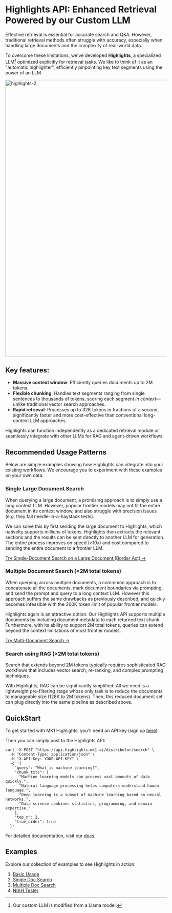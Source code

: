 # Highlights API: Enhanced Retrieval Powered by our Custom LLM

Effective retrieval is essential for accurate search and Q&A. However, traditional retrieval methods often struggle with accuracy, especially when handling large documents and the complexity of real-world data.

To overcome these limitations, we've developed **Highlights**, a specialized LLM[^1] optimized explicitly for retrieval tasks. We like to think of it as an "automatic highlighter", efficiently pinpointing key text segments using the power of an LLM.

<img width="864" alt="highlights-2" src="https://github.com/user-attachments/assets/40825619-dd89-4be8-978c-7d49bf8bc270" />

## Key features:

- **Massive context window**: Efficiently queries documents up to 2M tokens.
- **Flexible chunking**: Handles text segments ranging from single sentences to thousands of tokens, scoring each segment _in context_—unlike traditional vector search approaches. 
- **Rapid retrieval**: Processes up to 32K tokens in fractions of a second, significantly faster and more cost-effective than conventional long-context LLM approaches.

Highlights can function independently as a dedicated retrieval module or seamlessly integrate with other LLMs for RAG and agent-driven workflows.

## Recommended Usage Patterns

Below are simple examples showing how Highlights can integrate into your existing workflows. We encourage you to experiment with these examples on your own data.

### Single Large Document Search

When querying a large document, a promising approach is to simply use a long context LLM. However, popular frontier models may not fit the entire document in its context window, and also struggle with precision issues (e.g. they fail needle-in-a-haystack tests).

We can solve this by first sending the large document to Highlights, which nativelty supports millions of tokens. Highlights then extracts the relevant sections and the results can be sent directly to another LLM for generation. The entire process improves on speed (>10x) and cost compared to sending the entire document to a frontier LLM. 

[Try Single-Document Search on a Large Document (Border Act) →](examples/single_doc_search.ipynb)

### Multiple Document Search (<2M total tokens)

When querying across multiple documents, a commmon approach is to concatenate all the documents, mark document boundaries via prompting, and send the prompt and query to a long context LLM. However this approach suffers the same drawbacks as previously described, and quickly becomes infeasible with the 200K token limit of popular frontier models.

Highlights again is an attractive option. Our Highlights API supports multiple documents by including document metadata to each returned text chunk. Furthermore, with its ability to support 2M total tokens, queries can extend beyond the context limitations of most frontier models.

[Try Multi-Document Search →](examples/multi_doc_search.ipynb)

### Search using RAG (>2M total tokens)

Search that extends beyond 2M tokens typically requires sophisticated RAG workflows that includes vector search, re-ranking, and complex prompting techniques.

With Highlights, RAG can be significantly simplified: All we need is a lightweight pre-filtering stage whose only task is to reduce the documents to manageable size (128K to 2M tokens). Then, this reduced document set can plug directly into the same pipeline as described above.

## QuickStart

To get started with MK1 Highlights, you'll need an API key (sign up [here](https://mk1.ai/products/highlights)).

Then you can simply post to the Highlights API:

```
curl -X POST "https://api.highlights.mk1.ai/distributor/search" \
  -H "Content-Type: application/json" \
  -H "X-API-Key: YOUR-API-KEY" \
  -d '{
    "query": "What is machine learning?",
    "chunk_txts": [
      "Machine learning models can process vast amounts of data quickly.",
      "Natural language processing helps computers understand human language.",
      "Deep learning is a subset of machine learning based on neural networks.",
      "Data science combines statistics, programming, and domain expertise."
    ],
    "top_n": 2,
    "true_order": true
  }'
```

For detailed documentation, visit our [docs](https://docs.mk1.ai/highlights/highlights_api.html).

## Examples

Explore our collection of examples to see Highlights in action:
1. [Basic Usage](examples/api_basics.ipynb)
2. [Single Doc Search](examples/single_doc_search.ipynb)
3. [Multiple Doc Search](examples/multi_doc_search.ipynb)
3. [NIAH Tester](examples/niah_test.ipynb)

[^1]: Our custom LLM is modified from a Llama model.
